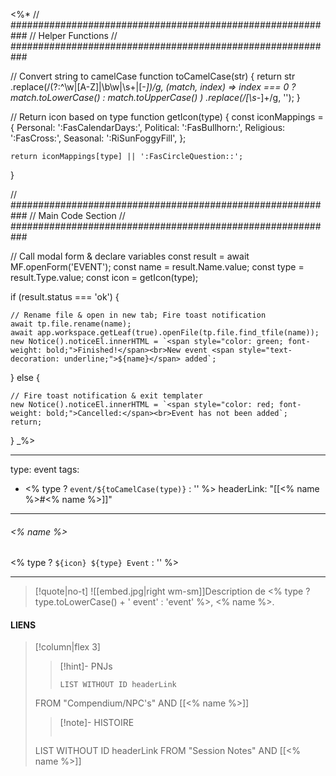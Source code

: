 <%*
// ###########################################################
//                        Helper Functions
// ###########################################################

// Convert string to camelCase
function toCamelCase(str) {
  return str
    .replace(/(?:^\w|[A-Z]|\b\w|\s+|[-_])/g, (match, index) =>
      index === 0 ? match.toLowerCase() : match.toUpperCase()
    )
    .replace(/[\s-_]+/g, '');
}

// Return icon based on type
function getIcon(type) {
	const iconMappings = {
		Personal: ':FasCalendarDays:',
		Political: ':FasBullhorn:',
		Religious: ':FasCross:',
		Seasonal: ':RiSunFoggyFill',
	};

	return iconMappings[type] || ':FasCircleQuestion::';
}

// ###########################################################
//                        Main Code Section
// ###########################################################

// Call modal form & declare variables
const result = await MF.openForm('EVENT');
const name = result.Name.value;
const type = result.Type.value;
const icon = getIcon(type);

if (result.status === 'ok') {

    // Rename file & open in new tab; Fire toast notification
    await tp.file.rename(name);
    await app.workspace.getLeaf(true).openFile(tp.file.find_tfile(name));
    new Notice().noticeEl.innerHTML = `<span style="color: green; font-weight: bold;">Finished!</span><br>New event <span style="text-decoration: underline;">${name}</span> added`;

} else {

    // Fire toast notification & exit templater
    new Notice().noticeEl.innerHTML = `<span style="color: red; font-weight: bold;">Cancelled:</span><br>Event has not been added`;
    return;
}
_%>

---
type: event
tags:
 - <% type ? `event/${toCamelCase(type)}` : '' %>
headerLink: "[[<% name %>#<% name %>]]"
---

###### <% name %>
<span class="sub2"><% type ? `${icon} ${type} Event` : '' %></span>
___

> [!quote|no-t]
>![[embed.jpg|right wm-sm]]Description de <% type ? type.toLowerCase() + ' event' : 'event' %>, <% name %>.
<span class="clearfix"></span>

#### LIENS
> [!column|flex 3]
>>[!hint]- PNJs
>>```dataview
>>LIST WITHOUT ID headerLink
>FROM "Compendium/NPC's" AND [[<% name %>]]
>
>>[!note]- HISTOIRE
>>```dataview
>LIST WITHOUT ID headerLink
>FROM "Session Notes" AND [[<% name %>]]